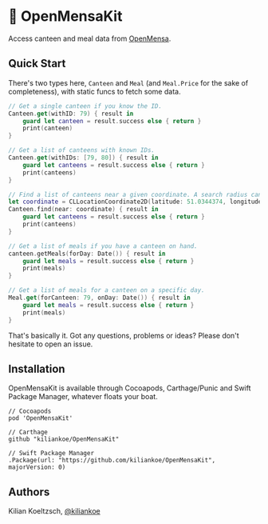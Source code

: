 # 🍛 OpenMensaKit

Access canteen and meal data from [OpenMensa](https://openmensa.org).

## Quick Start

There's two types here, `Canteen` and `Meal` (and `Meal.Price` for the sake of completeness), with static funcs to fetch some data.

```swift
// Get a single canteen if you know the ID.
Canteen.get(withID: 79) { result in
    guard let canteen = result.success else { return }
    print(canteen)
}

// Get a list of canteens with known IDs.
Canteen.get(withIDs: [79, 80]) { result in
    guard let canteens = result.success else { return }
    print(canteens)
}

// Find a list of canteens near a given coordinate. A search radius can also be specified.
let coordinate = CLLocationCoordinate2D(latitude: 51.0344374, longitude: 13.7279451)
Canteen.find(near: coordinate) { result in
    guard let canteens = result.success else { return }
    print(canteens)
}

// Get a list of meals if you have a canteen on hand.
canteen.getMeals(forDay: Date()) { result in
    guard let meals = result.success else { return }
    print(meals)
}
```

```swift
// Get a list of meals for a canteen on a specific day.
Meal.get(forCanteen: 79, onDay: Date()) { result in
    guard let meals = result.success else { return }
    print(meals)
}
```

That's basically it. Got any questions, problems or ideas? Please don't hesitate to open an issue.

## Installation

OpenMensaKit is available through Cocoapods, Carthage/Punic and Swift Package Manager, whatever floats your boat.

```
// Cocoapods
pod 'OpenMensaKit'

// Carthage
github "kiliankoe/OpenMensaKit"

// Swift Package Manager
.Package(url: "https://github.com/kiliankoe/OpenMensaKit", majorVersion: 0)
```

## Authors

Kilian Koeltzsch, [@kiliankoe](https://github.com/kiliankoe)

